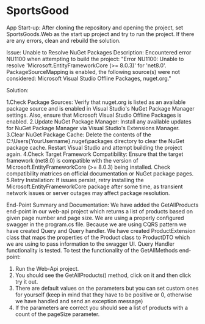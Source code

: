 # SportsGood

App Start-up: After cloning the repository and opening the project, set SportsGoods.Web as the start up project and try to run the project. If there are any errors, clean and rebuild the solution.

Issue: Unable to Resolve NuGet Packages Description: Encountered error NU1100 when attempting to build the project: "Error NU1100: Unable to resolve 'Microsoft.EntityFrameworkCore (>= 8.0.3)' for 'net8.0'. PackageSourceMapping is enabled, the following source(s) were not considered: Microsoft Visual Studio Offline Packages, nuget.org."

Solution:

1.Check Package Sources: Verify that nuget.org is listed as an available package source and is enabled in Visual Studio's NuGet Package Manager settings. Also, ensure that Microsoft Visual Studio Offline Packages is enabled. 2.Update NuGet Package Manager: Install any available updates for NuGet Package Manager via Visual Studio's Extensions Manager. 3.Clear NuGet Package Cache: Delete the contents of the C:\Users{YourUsername}.nuget\packages directory to clear the NuGet package cache. Restart Visual Studio and attempt building the project again. 4.Check Target Framework Compatibility: Ensure that the target framework (net8.0) is compatible with the version of Microsoft.EntityFrameworkCore (>= 8.0.3) being installed. Check compatibility matrices on official documentation or NuGet package pages. 5.Retry Installation: If issues persist, retry installing the Microsoft.EntityFrameworkCore package after some time, as transient network issues or server outages may affect package resolution.

End-Point Summary and Documentation:
We have added the GetAllProducts end-point in our web-api project which returns a list of products based on given page number and page size.
We are using a properly configured swagger in the program.cs file.
Because we are using CQRS pattern we have created Query and Query handler. 
We have created ProductExtension class that maps the properties of the Product class to ProductDTO which we are using to pass information to the swagger UI.
Query Handler functionality is tested. 
To test the functionality of the GetAllMethods end-point: 
1. Run the Web-Api project.
2. You should see the GetAllProducts() method, click on it and then click try it out.
3. There are default values on the parameters but you can set custom ones for yourself (keep in mind that they have to be positive or 0, otherwise we have handled and send an exception message)
4. If the parameters are correct you should see a list of products with a count of the pageSize parameter.
